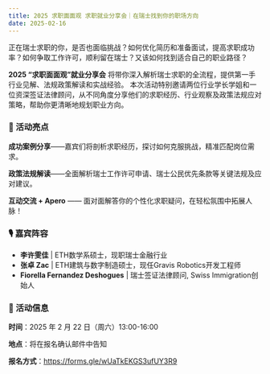 ```yaml
---
title: 2025 求职面面观 求职就业分享会｜在瑞士找到你的职场方向
date: 2025-02-16
---
```


正在瑞士求职的你，是否也面临挑战？如何优化简历和准备面试，提高求职成功率？如何争取工作许可，顺利留在瑞士？又该如何找到适合自己的职业路径？

**2025 “求职面面观”就业分享会** 将带你深入解析瑞士求职的全流程，提供第一手行业见解、法规政策解读和实战经验。
本次活动特别邀请两位行业学长学姐和一位资深签证法律顾问，从不同角度分享他们的求职经历、行业观察及政策法规应对策略，帮助你更清晰地规划职业方向。

### 📌 活动亮点

**成功案例分享**——嘉宾们将剖析求职经历，探讨如何克服挑战，精准匹配岗位需求。

**政策法规解读**——全面解析瑞士工作许可申请、瑞士公民优先条款等关键法规及应对建议。

**互动交流 + Apero** —— 面对面解答你的个性化求职疑问，在轻松氛围中拓展人脉！

### 🎙️ 嘉宾阵容
- **李许雯佳** | ETH数学系硕士，现职瑞士金融行业
- **张卓 Zac** | ETH建筑与数字制造硕士，现任Gravis Robotics开发工程师
- **Fiorella Fernandez Deshogues** | 瑞士签证法律顾问, Swiss Immigration创始人

### 📅 活动信息 

**时间**：2025 年 2 月 22 日（周六）13:00-16:00 

**地点**：将在报名确认邮件中告知

**报名方式**：https://forms.gle/wUaTkEKGS3ufUY3R9
